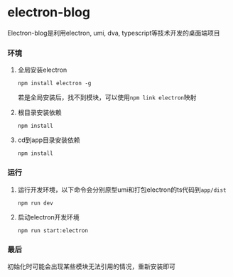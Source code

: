 # electron-blog
Electron-blog是利用electron, umi, dva, typescript等技术开发的桌面端项目


### 环境



1. 全局安装electron
	```
	npm install electron -g
	```
	若是全局安装后，找不到模块，可以使用`npm link electron`映射

2. 根目录安装依赖
	```
	npm install
	```

3. cd到app目录安装依赖
	```
	npm install
	```



### 运行
1. 运行开发环境，以下命令会分别原型umi和打包electron的ts代码到`app/dist`
	```
	npm run dev
	```
2. 启动electron开发环境
	```
	npm run start:electron
	```

### 最后
初始化时可能会出现某些模块无法引用的情况，重新安装即可